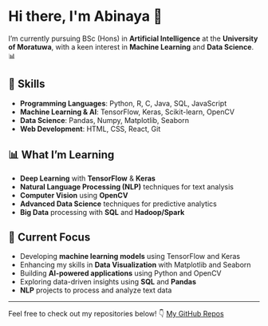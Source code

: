 # Hi there, I'm Abinaya 👋

I’m currently pursuing BSc (Hons) in **Artificial Intelligence** at the **University of Moratuwa**, with a keen interest in **Machine Learning** and **Data Science**. 📊

## 🚀 Skills

- **Programming Languages**: Python, R, C, Java, SQL, JavaScript
- **Machine Learning & AI**: TensorFlow, Keras, Scikit-learn, OpenCV
- **Data Science**: Pandas, Numpy, Matplotlib, Seaborn
- **Web Development**: HTML, CSS, React, Git

## 📊 What I’m Learning

- **Deep Learning** with **TensorFlow** & **Keras**
- **Natural Language Processing (NLP)** techniques for text analysis
- **Computer Vision** using **OpenCV**
- **Advanced Data Science** techniques for predictive analytics
- **Big Data** processing with **SQL** and **Hadoop/Spark**

## 🎯 Current Focus

- Developing **machine learning models** using TensorFlow and Keras
- Enhancing my skills in **Data Visualization** with Matplotlib and Seaborn
- Building **AI-powered applications** using Python and OpenCV
- Exploring data-driven insights using **SQL** and **Pandas**
- **NLP** projects to process and analyze text data

---

Feel free to check out my repositories below! 👇
[My GitHub Repos](https://github.com/Abinaya123)
